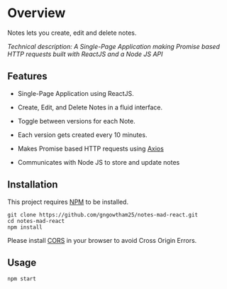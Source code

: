 # Overview

Notes lets you create, edit and delete notes.

*Technical description: A Single-Page Application making Promise based HTTP requests built with ReactJS and a Node JS API*

## Features

* Single-Page Application using ReactJS.

* Create, Edit, and Delete Notes in a fluid interface.

* Toggle between versions for each Note.

* Each version gets created every 10 minutes.

* Makes Promise based HTTP requests using [Axios](https://github.com/axios/axios)

* Communicates with Node JS to store and update notes


## Installation
This project requires [NPM](https://docs.npmjs.com/) to be installed.

    git clone https://github.com/gngowtham25/notes-mad-react.git
    cd notes-mad-react
    npm install

Please install [CORS](https://chrome.google.com/webstore/detail/allow-control-allow-origi/nlfbmbojpeacfghkpbjhddihlkkiljbi?hl=en-GB&utm_source=chrome-ntp-launcher) in your browser to avoid Cross Origin Errors.

## Usage
    npm start
